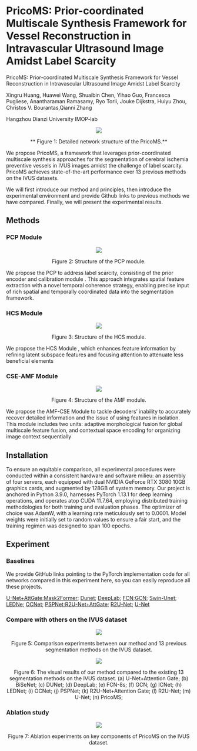 # PricoMS: Prior-coordinated Multiscale Synthesis Framework for Vessel Reconstruction in Intravascular Ultrasound Image Amidst Label Scarcity

PricoMS: Prior-coordinated Multiscale Synthesis Framework for Vessel Reconstruction in Intravascular Ultrasound Image Amidst Label Scarcity

Xingru Huang, Huawei Wang, Shuaibin Chen, Yihao Guo, Francesca Pugliese, Anantharaman Ramasamy, Ryo Torii, Jouke Dijkstra, Huiyu Zhou, Christos V. Bourantas,Qianni Zhang

Hangzhou Dianzi University IMOP-lab

<div align=center>
  <img src="https://github.com/IMOP-lab/PricoMS-Pytorch/blob/main/figures/main.png"> 
</div>
<p align=center>
** Figure 1: Detailed network structure of the PricoMS.**
</p>

We propose PricoMS,  a framework that leverages prior-coordinated multiscale synthesis approaches for the segmentation of cerebral ischemia preventive vessels in IVUS images amidst the challenge of label scarcity. PricoMS achieves state-of-the-art performance over 13 previous methods on the IVUS datasets.

We will first introduce our method and principles, then introduce the experimental environment and provide Github links to previous methods we have compared. Finally, we will present the experimental results.

## Methods
### PCP Module

<div align=center>
  <img src="https://github.com/IMOP-lab/PricoMS-Pytorch/blob/main/figures/prior.png">
</div>
<p align=center>
  Figure 2: Structure of the PCP module.
</p>

We propose the PCP to address label scarcity, consisting of the prior encoder and calibration module . This approach integrates spatial feature extraction with a novel temporal coherence strategy, enabling precise input of rich spatial and temporally coordinated data into the segmentation framework.

### HCS Module

<div align=center>
  <img src="https://github.com/IMOP-lab/PricoMS-Pytorch/blob/main/figures/HCS.png">
</div>
<p align=center>
  Figure 3: Structure of the HCS module.
</p>

We propose the HCS Module , which enhances feature information by refining latent subspace features and focusing attention to attenuate less beneficial elements

### CSE-AMF Module

<div align=center>
  <img src="https://github.com/IMOP-lab/PricoMS-Pytorch/blob/main/figures/AMF.png">
</div>
<p align=center>
  Figure 4: Structure of the AMF module.
</p>

We propose the AMF-CSE Module to tackle decoders’ inability to accurately recover detailed information and the issue of using features in isolation. This module includes two units: adaptive morphological fusion for global multiscale feature fusion, and contextual space encoding for organizing image context sequentially

## Installation

To ensure an equitable comparison, all experimental procedures were conducted within a consistent hardware and software milieu: an assembly of four servers, each equipped with dual NVIDIA GeForce RTX 3080 10GB graphics cards, and augmented by 128GB of system memory. Our project is anchored in Python 3.9.0, harnesses PyTorch 1.13.1 for deep learning operations, and operates atop CUDA 11.7.64, employing
distributed training methodologies for both training and evaluation phases. The optimizer of choice was AdamW, with a learning rate meticulously set to 0.0001. Model weights were initially set to random values to ensure a fair start, and the training regimen was designed to span 100 epochs.

## Experiment
### Baselines

We provide GitHub links pointing to the PyTorch implementation code for all networks compared in this experiment here, so you can easily reproduce all these projects.

[U-Net+AttGate](https://github.com/tjboise/APCGAN-AttuNet);[Mask2Former](https://bowenc0221.github.io/mask2former); [Dunet](https://github.com/RanSuLab/DUNet-retinal-vessel-detection); [DeepLab](https://github.com/fregu856/deeplabv3); [FCN](https://github.com/shelhamer/fcn.berkeleyvision.org);[GCN](https://github.com/sungyongs/graph-based-nn); [Swin-Unet](https://github.com/HuCaoFighting/Swin-Unet); [LEDNe](https://github.com/xiaoyufenfei/LEDNet); [OCNet](https://github.com/thuyngch/Fast-LightWeight-SemSeg-Papers); [PSPNet](https://github.com/hszhao/PSPNet);[R2U-Net+AttGate](https://github.com/lixiaolei1982/Keras-Implementation-of-U-Net-R2U-Net-Attention-U-Net-Attention-R2U-Net.-); [R2U-Net](https://github.com/LeeJae-hoon/Dense-Recurrent-Residual-U-Net-with-for-Video-Quality-Mapping); [U-Net](https://github.com/milesial/Pytorch-UNet)

### Compare with others on the IVUS dataset

<div align=center>
  <img src="https://github.com/IMOP-lab/PricoMS-Pytorch/blob/main/figures/base.png">
</div>
<p align=center>
  Figure 5: Comparison experiments between our method and 13 previous segmentation methods on the IVUS dataset.
</p>

<div align=center>
  <img src="https://github.com/IMOP-lab/PricoMS-Pytorch/blob/main/figures/Diagram%202.png">
</div>
<p align=center>
  Figure 6: The visual results of our method compared to the existing 13 segmentation methods on the IVUS dataset. (a) U-Net+Attention Gate; (b) BiSeNet; (c) DUNet; (d) DeepLab; (e) FCN-8s; (f) GCN; (g) ICNet; (h) LEDNet; (i) OCNet; (j) PSPNet; (k) R2U-Net+Attention Gate; (l) R2U-Net; (m) U-Net; (n) PricoMS;
</p>

### Ablation study

<div align=center>
  <img src="https://github.com/IMOP-lab/PricoMS-Pytorch/blob/main/figures/ablation.png">
</div>
<p align=center>
  Figure 7: Ablation experiments on key components of PricoMS on the IVUS dataset.
</p>




















